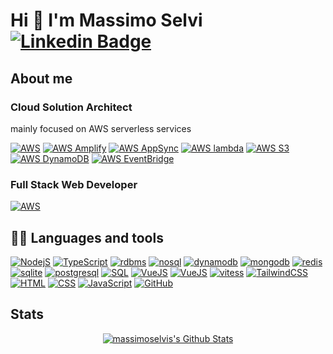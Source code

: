 # Hi 👋 I'm Massimo Selvi [![Linkedin Badge](https://img.shields.io/badge/-MassimoSelvi-blue?style=flat-square&logo=Linkedin&logoColor=white&link=https://www.linkedin.com/in/massimoselvi-2041a822b/)](https://www.linkedin.com/in/massimoselvi/)

## About me

### Cloud Solution Architect

mainly focused on AWS serverless services

[![AWS](https://img.shields.io/badge/☁️-serverless-232F3E?style=flat&logo=amazon-aws&color=orange&logoColor=orange)](https://aws.amazon.com/serverless/?nc2=h_ql_prod_serv_s) [![AWS Amplify](https://img.shields.io/badge/AWS-Amplify-232F3E?style=flat&logo=awsamplify&color=orange&logoColor=orange)](https:aws.amazon.com/asd) [![AWS AppSync](https://img.shields.io/badge/AWS-AppSync-232F3E?style=flat&logo=amazon-aws&color=orange&logoColor=orange)](https:aws.amazon.com/asd) [![AWS lambda](https://img.shields.io/badge/AWS-lambda-232F3E?style=flat&logo=aws-lambda&color=orange&logoColor=orange)](https:aws.amazon.com/asd) [![AWS S3](https://img.shields.io/badge/AWS-S3-232F3E?style=flat&logo=amazon-s3&color=orange&logoColor=orange)](https:aws.amazon.com/asd) [![AWS DynamoDB](https://img.shields.io/badge/AWS-DynamoDB-232F3E?style=flat&logo=amazon-dynamodb&color=orange&logoColor=orange)](https:aws.amazon.com/asd) [![AWS EventBridge](https://img.shields.io/badge/AWS-EventBridge-232F3E?style=flat&logo=singlestore&color=orange&logoColor=orange)](https:aws.amazon.com/asd)

### Full Stack Web Developer

[![AWS](https://img.shields.io/badge/Full_Stack-web_developer-232F3E?style=flat&logo=semanticweb&color=blue&logoColor=blue)](https://www.massimoselvi.com)

## 👨‍💻 Languages and tools

[![NodejS](https://img.shields.io/badge/Node.js-43853D?style=for-the-badge&logo=node.js&logoColor=white)](#NodejS) [![TypeScript](https://img.shields.io/badge/typescript-%23323330.svg?&style=for-the-badge&logo=typescript)](#TypeScript) [![rdbms](https://img.shields.io/badge/rdbms-232F3E?style=for-the-badge&logo=rdbms&logoColor=white)](https://rdbms.com) [![nosql](https://img.shields.io/badge/nosql-232F3E?style=for-the-badge&logo=nosql&logoColor=white)](https://nosql.com) [![dynamodb](https://img.shields.io/badge/dynamodb-232F3E?style=for-the-badge&logo=amazon-dynamodb&logoColor=white)](https://dynamodb.com) [![mongodb](https://img.shields.io/badge/mongodb-232F3E?style=for-the-badge&logo=mongodb&logoColor=white)](https://mongodb.com) [![redis](https://img.shields.io/badge/redis-232F3E?style=for-the-badge&logo=redis&logoColor=white)](https://nosql.com) [![sqlite](https://img.shields.io/badge/sqlite-232F3E?style=for-the-badge&logo=sqlite&logoColor=white)](https://sqlite.com) [![postgresql](https://img.shields.io/badge/postgresql-232F3E?style=for-the-badge&logo=postgresql&logoColor=white)](https://postgresql.com) [![SQL](https://img.shields.io/badge/-SQL-000?style=for-the-badge&logo=MySQL&logoColor=white)](#SQL)  [![VueJS](https://shields.io/badge/vuejs-black?logo=vue.js&style=for-the-badge)](#VueJS) [![VueJS](https://shields.io/badge/Vite-black?logo=vite&style=for-the-badge)](#VueJS) [![vitess](https://img.shields.io/badge/vitesse-232F3E?style=for-the-badge&logo=vitess&logoColor=white)](https://vitesse.com) [![TailwindCSS](https://img.shields.io/badge/Tailwind_CSS-38B2AC?style=for-the-badge&logo=tailwind-css&logoColor=white)](#TailwindCSS)  [![HTML](https://img.shields.io/badge/HTML5-E34F26?style=for-the-badge&logo=html5&logoColor=white)](#HTML) [![CSS](https://img.shields.io/badge/CSS3-1572B6?style=for-the-badge&logo=css3&logoColor=white)](#CSS) [![JavaScript](https://img.shields.io/badge/javascript-%23323330.svg?&style=for-the-badge&logo=javascript&logoColor=%23F7DF1E)](#JavaScript)  [![GitHub](https://img.shields.io/badge/github-%23121011.svg?&style=for-the-badge&logo=github&logoColor=white)](#GitHub) 

## Stats

<p align="center">
  <!-- <a href="https://github.com/anuraghazra/github-readme-stats">
    <img title="🔥 Get streak stats for your profile at git.io/streak-stats" alt="massimoselvi's streak" src="https://github-readme-streak-stats.herokuapp.com/?user=massimoselvi&theme=black-ice&hide_border=true&stroke=0000&background=0D1117&ring=60D9FA&fire=60D9FA&currStreakLabel=60D9FA"/>
  </a> -->
  <a href="https://github.com/anuraghazra/github-readme-stats">
    <img alt="massimoselvis's Github Stats" src="https://github-readme-stats.vercel.app/api?username=massimoselvi&show_icons=true&count_private=true&theme=react&hide_border=true&bg_color=0D1117" />
  </a>

  <!-- [![Massimo's GitHub stats](https://github-readme-stats.vercel.app/api?username=massimoselvi&count_private=true&show_icons=true&theme=tokyonight)](https://github.com/anuraghazra/github-readme-stats) -->

  <!-- [![Top Langs](https://github-readme-stats.vercel.app/api/top-langs/?username=massimoselvi&langs_count=4&theme=tokyonight&layout=compact)](https://github.com/anuraghazra/github-readme-stats) -->
</p>

<!-- ## 📊 Contributions -->

<!-- <img alt="massimoselvi's Activity Graph" src="https://activity-graph.herokuapp.com/graph?username=massimoselvi&bg_color=0D1117&color=5BCDEC&line=5BCDEC&point=FFFFFF&hide_border=true" /> -->

<!-- [![italy](https://img.shields.io/badge/Made%20in-%F0%9F%87%AE%F0%9F%87%B9-red?style=flat-square)](https://img.shields.io/badge/Made%20in-%F0%9F%87%AE%F0%9F%87%B9-red?style=flat-square) -->
<!-- ![prs](https://img.shields.io/badge/dynamic/json?color=blueviolet&label=Merged%20PRs&query=total_count&url=https%3A%2F%2Fapi.github.com%2Fsearch%2Fissues%3Fq%3Dauthor%3Dmassimoselvi%2520type%3Apr%2520is%3Amerged) -->

<!-- [![forthebadge](https://forthebadge.com/images/badges/it-works-why.svg)](https://forthebadge.com) -->
<!-- [![forthebadge](https://forthebadge.com/images/badges/made-with-typescript.svg)](https://forthebadge.com) -->

<!-- Badges template - https://github.com/badges/shields -->
<!-- [![Starred repositories](https://img.shields.io/github/stars/massimoselvi?color=55960c&labelColor=488207&style=for-the-badge&logo=github&label=Stars)](https://github.com/massimoselvi?tab=**repositories**&sort=stargazers) [![LinkedIn](https://img.shields.io/badge/LinkedIn-0077B5?style=for-the-badge&logo=linkedin&logoColor=white)](https://www.linkedin.com/in/massimoselvi/) -->
